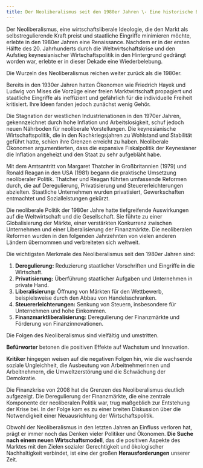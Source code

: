 ```yaml
---
title: Der Neoliberalismus seit den 1980er Jahren \- Eine historische Betrachtung
---
```

Der Neoliberalismus, eine wirtschaftsliberale Ideologie, die den Markt als selbstregulierende Kraft preist und staatliche Eingriffe minimieren möchte, erlebte in den 1980er Jahren eine Renaissance. Nachdem er in der ersten Hälfte des 20\. Jahrhunderts durch die Weltwirtschaftskrise und den Aufstieg keynesianischer Wirtschaftspolitik in den Hintergrund gedrängt worden war, erlebte er in dieser Dekade eine Wiederbelebung.

Die Wurzeln des Neoliberalismus reichen weiter zurück als die 1980er. 

Bereits in den 1930er Jahren hatten Ökonomen wie Friedrich Hayek und Ludwig von Mises die Vorzüge einer freien Marktwirtschaft propagiert und staatliche Eingriffe als ineffizient und gefährlich für die individuelle Freiheit kritisiert. Ihre Ideen fanden jedoch zunächst wenig Gehör.

Die Stagnation der westlichen Industrienationen in den 1970er Jahren, gekennzeichnet durch hohe Inflation und Arbeitslosigkeit, schuf jedoch neuen Nährboden für neoliberale Vorstellungen. Die keynesianische Wirtschaftspolitik, die in den Nachkriegsjahren zu Wohlstand und Stabilität geführt hatte, schien ihre Grenzen erreicht zu haben. Neoliberale Ökonomen argumentierten, dass die expansive Fiskalpolitik der Keynesianer die Inflation angeheizt und den Staat zu sehr aufgebläht habe.

Mit dem Amtsantritt von Margaret Thatcher in Großbritannien (1979) und Ronald Reagan in den USA (1981) begann die praktische Umsetzung neoliberaler Politik. Thatcher und Reagan führten umfassende Reformen durch, die auf Deregulierung, Privatisierung und Steuererleichterungen abzielten. Staatliche Unternehmen wurden privatisiert, Gewerkschaften entmachtet und Sozialleistungen gekürzt.

Die neoliberale Politik der 1980er Jahre hatte tiefgreifende Auswirkungen auf die Weltwirtschaft und die Gesellschaft. Sie führte zu einer Globalisierung der Märkte, einer verstärkten Konkurrenz zwischen Unternehmen und einer Liberalisierung der Finanzmärkte. Die neoliberalen Reformen wurden in den folgenden Jahrzehnten von vielen anderen Ländern übernommen und verbreiteten sich weltweit.

Die wichtigsten Merkmale des Neoliberalismus seit den 1980er Jahren sind:

1. **Deregulierung:** Reduzierung staatlicher Vorschriften und Eingriffe in die Wirtschaft.  
2. **Privatisierung:** Überführung staatlicher Aufgaben und Unternehmen in private Hand.  
3. **Liberalisierung:** Öffnung von Märkten für den Wettbewerb, beispielsweise durch den Abbau von Handelsschranken.  
4. **Steuererleichterungen:** Senkung von Steuern, insbesondere für Unternehmen und hohe Einkommen.  
5. **Finanzmarktliberalisierung:** Deregulierung der Finanzmärkte und Förderung von Finanzinnovationen.

Die Folgen des Neoliberalismus sind vielfältig und umstritten. 

**Befürworter** betonen die positiven Effekte auf Wachstum und Innovation. 

**Kritiker** hingegen weisen auf die negativen Folgen hin, wie die wachsende soziale Ungleichheit, die Ausbeutung von Arbeitnehmerinnen und Arbeitnehmern, die Umweltzerstörung und die Schwächung der Demokratie.

Die Finanzkrise von 2008 hat die Grenzen des Neoliberalismus deutlich aufgezeigt. Die Deregulierung der Finanzmärkte, die eine zentrale Komponente der neoliberalen Politik war, trug maßgeblich zur Entstehung der Krise bei. In der Folge kam es zu einer breiten Diskussion über die Notwendigkeit einer Neuausrichtung der Wirtschaftspolitik.

Obwohl der Neoliberalismus in den letzten Jahren an Einfluss verloren hat, prägt er immer noch das Denken vieler Politiker und Ökonomen. **Die Suche nach einem neuen Wirtschaftsmodell**, das die positiven Aspekte des Marktes mit den Zielen sozialer Gerechtigkeit und ökologischer Nachhaltigkeit verbindet, ist eine der großen **Herausforderungen** unserer Zeit.